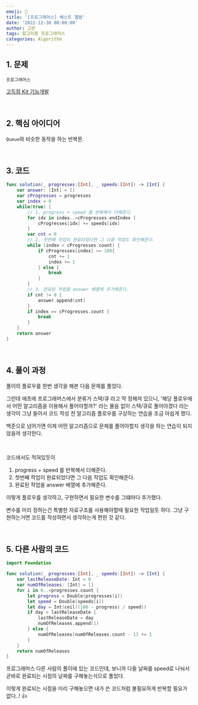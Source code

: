 ```yaml
---
emoji: 🧶
title: '[프로그래머스] 베스트 앨범'
date: '2022-12-30 00:00:00'
author: 고반
tags: 알고리즘 프로그래머스
categories: Algorithm
---
```


## 1. 문제

`프로그래머스`

[고득점 Kit 기능개발](https://school.programmers.co.kr/learn/courses/30/lessons/42586?language=swift)


<br/>

## 2. 핵심 아이디어

`Queue`와 비슷한 동작을 하는 반복문.

<br/>

## 3. 코드

```swift
func solution(_ progresses:[Int], _ speeds:[Int]) -> [Int] {
    var answer: [Int] = []
    var cProgresses = progresses
    var index = 0
    while(true) {
        // 1. progress + speed 를 반복해서 더해준다.
        for idx in index..<cProgresses.endIndex {
            cProgresses[idx] += speeds[idx]
        }
        var cnt = 0
        // 2. 첫번쨰 작업이 완료되었다면 그 다음 작업도 확인해준다.
        while (index < cProgresses.count) {
            if cProgresses[index] >= 100{
                cnt += 1
                index += 1
            } else {
                break
            }
        }
        // 3. 완료된 작업을 answer 배열에 추가해준다.
        if cnt != 0 {
            answer.append(cnt)
        }
        if index == cProgresses.count {
            break
        }
    }
    return answer
}

```

<br/>

## 4. 풀이 과정

풀이의 플로우를 한번 생각을 해본 다음 문제를 풀었다.

그런데 애초에 프로그래머스에서 분류가 스택/큐 라고 딱 정해져 있으니, '해당 플로우에서 어떤 알고리즘을 이용해서 풀어야할까?' 라는 물음 없이 스택/큐로 풀어야겠다 라는 생각이 그냥 들어서 코드 작성 전 알고리즘 플로우를 구상하는 연습을 조금 아쉽게 했다.

백준으로 넘어가면 이제 어떤 알고리즘으로 문제를 풀어야할지 생각을 하는 연습이 되지않을까 생각한다.

<br/>

코드에서도 적혀있듯이

1. progress + speed 를 반복해서 더해준다.
2. 첫번쨰 작업이 완료되었다면 그 다음 작업도 확인해준다.
3. 완료된 작업을 answer 배열에 추가해준다.

이렇게 플로우를 생각하고, 구현하면서 필요한 변수를 그떄마다 추가했다.

변수를 미리 정하는건 특별한 자료구조를 사용해야할때 필요한 작업일듯 하다. 그냥 구현하는거면 코드를 작성하면서 생각하는게 편한 것 같다.

<br/>

## 5. 다른 사람의 코드

```swift
import Foundation

func solution(_ progresses:[Int], _ speeds:[Int]) -> [Int] {
    var lastReleaseDate: Int = 0
    var numOfReleases: [Int] = []
    for i in 0..<progresses.count {
        let progress = Double(progresses[i])
        let speed = Double(speeds[i])
        let day = Int(ceil((100 - progress) / speed))
        if day > lastReleaseDate {
            lastReleaseDate = day
            numOfReleases.append(1)
        } else {
            numOfReleases[numOfReleases.count - 1] += 1
        }
    }
    return numOfReleases
}

```

프로그래머스 다른 사람의 풀이에 있는 코드인데, 보니까 다들 날짜를 speed로 나눠서 곧바로 완료되는 시점의 날짜를 구해놓는식으로 풀었다.

이렇게 완료되는 시점을 미리 구해놓으면 내가 쓴 코드처럼 불필요하게 반복할 필요가 없다..! 👍

<br/>


```toc

```
